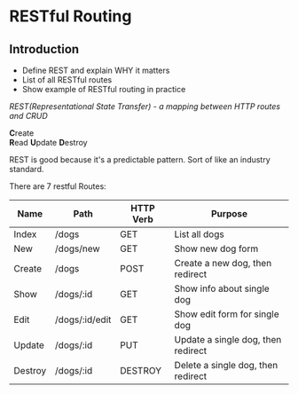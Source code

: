 # RESTful Routing

## Introduction

* Define REST and explain WHY it matters
* List of all  RESTful routes
* Show example of RESTful routing in practice

_REST(Representational State Transfer) - a mapping between HTTP routes and CRUD_  

**C**reate  
**R**ead
**U**pdate
**D**estroy  

REST is good because it's a predictable pattern. Sort of like an industry standard.

There are 7 restful Routes:

|	Name	|	Path			|	HTTP Verb	|	Purpose								|
|	---		|	---				|	---			|	---									|
|	Index	|	/dogs			|	GET			|	List all dogs						|
|	New		|	/dogs/new		|	GET			|	Show new dog form 					|
|	Create	|	/dogs			|	POST		|	Create a new dog, then redirect		|
|	Show	|	/dogs/:id		|	GET			|	Show info about single dog			|
|	Edit	|	/dogs/:id/edit	|	GET			|	Show edit form for single dog		|
|	Update	|	/dogs/:id		|	PUT			|	Update a single dog, then redirect	|
|	Destroy	|	/dogs/:id		|	DESTROY		|	Delete a single dog, then redirect	|